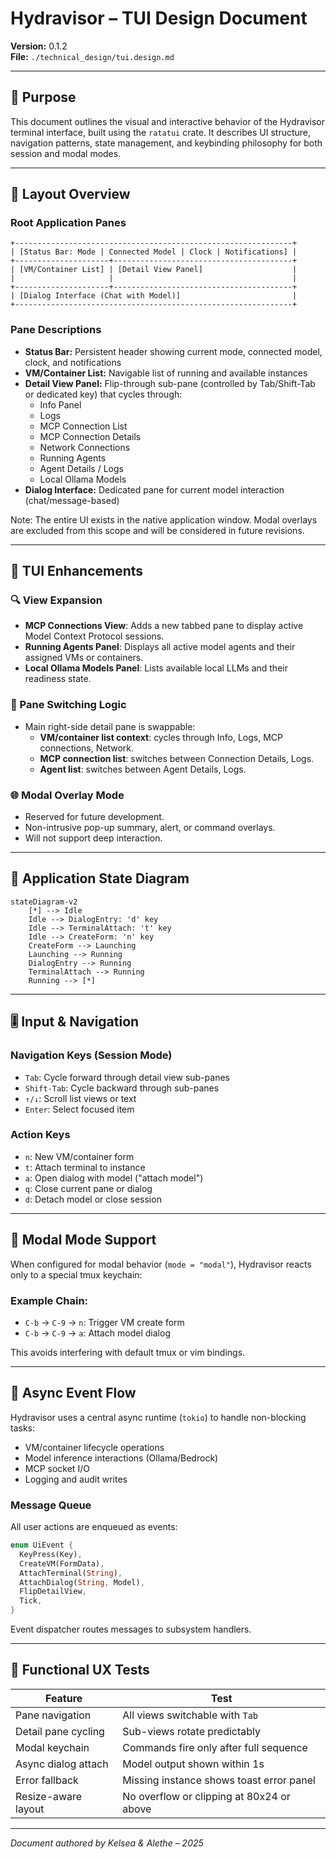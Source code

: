 # Hydravisor – TUI Design Document

**Version:** 0.1.2  
**File:** `./technical_design/tui.design.md`

---

## 🎯 Purpose
This document outlines the visual and interactive behavior of the Hydravisor terminal interface, built using the `ratatui` crate. It describes UI structure, navigation patterns, state management, and keybinding philosophy for both session and modal modes.

---

## 📐 Layout Overview

### Root Application Panes
```text
+--------------------------------------------------------------+
| [Status Bar: Mode | Connected Model | Clock | Notifications] |
+---------------------+----------------------------------------+
| [VM/Container List] | [Detail View Panel]                    |
|                     |                                        |
+---------------------+----------------------------------------+
| [Dialog Interface (Chat with Model)]                         |
+--------------------------------------------------------------+
```

### Pane Descriptions
- **Status Bar:** Persistent header showing current mode, connected model, clock, and notifications
- **VM/Container List:** Navigable list of running and available instances
- **Detail View Panel:** Flip-through sub-pane (controlled by Tab/Shift-Tab or dedicated key) that cycles through:
  - Info Panel
  - Logs
  - MCP Connection List
  - MCP Connection Details
  - Network Connections
  - Running Agents
  - Agent Details / Logs
  - Local Ollama Models
- **Dialog Interface:** Dedicated pane for current model interaction (chat/message-based)

Note: The entire UI exists in the native application window. Modal overlays are excluded from this scope and will be considered in future revisions.

---

## 🔁 TUI Enhancements

### 🔍 View Expansion
- **MCP Connections View**: Adds a new tabbed pane to display active Model Context Protocol sessions.
- **Running Agents Panel**: Displays all active model agents and their assigned VMs or containers.
- **Local Ollama Models Panel**: Lists available local LLMs and their readiness state.

### 🔄 Pane Switching Logic
- Main right-side detail pane is swappable:
  - **VM/container list context**: cycles through Info, Logs, MCP connections, Network.
  - **MCP connection list**: switches between Connection Details, Logs.
  - **Agent list**: switches between Agent Details, Logs.

### 🌐 Modal Overlay Mode
- Reserved for future development.
- Non-intrusive pop-up summary, alert, or command overlays.
- Will not support deep interaction.

---

## 🔀 Application State Diagram

```mermaid
stateDiagram-v2
    [*] --> Idle
    Idle --> DialogEntry: 'd' key
    Idle --> TerminalAttach: 't' key
    Idle --> CreateForm: 'n' key
    CreateForm --> Launching
    Launching --> Running
    DialogEntry --> Running
    TerminalAttach --> Running
    Running --> [*]
```

---

## 🎚 Input & Navigation

### Navigation Keys (Session Mode)
- `Tab`: Cycle forward through detail view sub-panes
- `Shift-Tab`: Cycle backward through sub-panes
- `↑/↓`: Scroll list views or text
- `Enter`: Select focused item

### Action Keys
- `n`: New VM/container form
- `t`: Attach terminal to instance
- `a`: Open dialog with model ("attach model")
- `q`: Close current pane or dialog
- `d`: Detach model or close session

---

## 🔑 Modal Mode Support

When configured for modal behavior (`mode = "modal"`), Hydravisor reacts only to a special tmux keychain:

### Example Chain:
- `C-b` → `C-9` → `n`: Trigger VM create form
- `C-b` → `C-9` → `a`: Attach model dialog

This avoids interfering with default tmux or vim bindings.

---

## 🔁 Async Event Flow
Hydravisor uses a central async runtime (`tokio`) to handle non-blocking tasks:

- VM/container lifecycle operations
- Model inference interactions (Ollama/Bedrock)
- MCP socket I/O
- Logging and audit writes

### Message Queue
All user actions are enqueued as events:
```rust
enum UiEvent {
  KeyPress(Key),
  CreateVM(FormData),
  AttachTerminal(String),
  AttachDialog(String, Model),
  FlipDetailView,
  Tick,
}
```

Event dispatcher routes messages to subsystem handlers.

---

## 🧪 Functional UX Tests

| Feature               | Test                                       |
|----------------------|--------------------------------------------|
| Pane navigation       | All views switchable with `Tab`            |
| Detail pane cycling   | Sub-views rotate predictably               |
| Modal keychain        | Commands fire only after full sequence     |
| Async dialog attach   | Model output shown within 1s               |
| Error fallback        | Missing instance shows toast error panel   |
| Resize-aware layout   | No overflow or clipping at 80x24 or above  |

---

*Document authored by Kelsea & Alethe – 2025*
